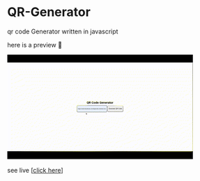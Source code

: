 #   QR-Generator
qr code Generator written in javascript

here is a preview 👀

<img src="./assets/imgs/preview.gif">

see live [[click here]([text](https://tahsinzidane.github.io/qr-Generator/))] 
